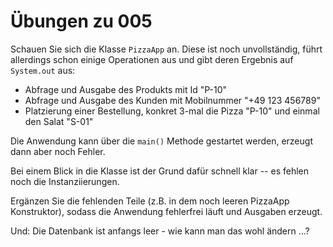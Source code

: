 # Übungen zu 005

Schauen Sie sich die Klasse `PizzaApp` an. Diese ist noch unvollständig, führt allerdings schon
einige Operationen aus und gibt deren Ergebnis auf `System.out` aus:

* Abfrage und Ausgabe des Produkts mit Id "P-10"
* Abfrage und Ausgabe des Kunden mit Mobilnummer "+49 123 456789"
* Platzierung einer Bestellung, konkret 3-mal die Pizza "P-10" und einmal den Salat "S-01"

Die Anwendung kann über die `main()` Methode gestartet werden, erzeugt dann aber noch Fehler.

Bei einem Blick in die Klasse ist der Grund dafür schnell klar -- es fehlen noch die
Instanziierungen.

Ergänzen Sie die fehlenden Teile (z.B. in dem noch leeren PizzaApp Konstruktor), sodass die Anwendung fehlerfrei läuft
und Ausgaben erzeugt.

Und: Die Datenbank ist anfangs leer - wie kann man das wohl ändern ...?